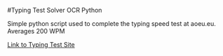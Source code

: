 #Typing Test Solver OCR Python 

Simple python script used to complete the typing speed test at aoeu.eu. 
Averages 200 WPM 

[Link to Typing Test Site](http://typing-speed-test.aoeu.eu/)